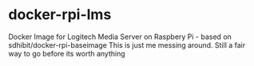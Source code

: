 # docker-rpi-lms
Docker Image for Logitech Media Server on Raspbery Pi - based on sdhibit/docker-rpi-baseimage
This is just me messing around.  Still a fair way to go before its worth anything
